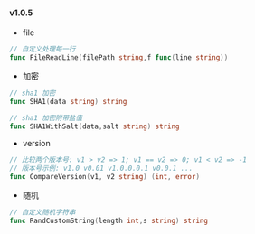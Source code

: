 #### v1.0.5


- file 

```go
// 自定义处理每一行
func FileReadLine(filePath string,f func(line string))
```

- 加密

```go
// sha1 加密
func SHA1(data string) string

// sha1 加密附带盐值
func SHA1WithSalt(data,salt string) string
```

- version 

```go
// 比较两个版本号: v1 > v2 => 1; v1 == v2 => 0; v1 < v2 => -1
// 版本号示例: v1.0 v0.01 v1.0.0.0.1 v0.0.1 ...
func CompareVersion(v1, v2 string) (int, error) 
```

- 随机

```go
// 自定义随机字符串
func RandCustomString(length int,s string) string
```